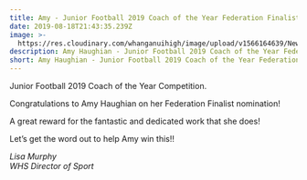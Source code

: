 ```yaml
---
title: Amy - Junior Football 2019 Coach of the Year Federation Finalist!
date: 2019-08-18T21:43:35.239Z
image: >-
  https://res.cloudinary.com/whanganuihigh/image/upload/v1566164639/News/Amy-Haughian-nominaton-for-coach-of-year.August-2019.jpg
description: Amy Haughian - Junior Football 2019 Coach of the Year Federation Finalist!r
short: Amy Haughian - Junior Football 2019 Coach of the Year Federation Finalist!
---
```

Junior Football 2019 Coach of the Year Competition.

Congratulations to Amy Haughian on her Federation Finalist nomination! 

A great reward for the fantastic and dedicated work that she does! 

Let’s get the word out to help Amy win this!!

_Lisa Murphy  
WHS Director of Sport_
